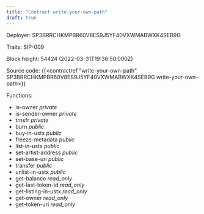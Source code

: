 ```yaml
---
title: "Contract write-your-own-path"
draft: true
---
```

Deployer: SP3BRRCHKMPBR60V8ES9J5YF40VXWMABWXK4SEB9G

Traits:
SIP-009 



Block height: 54424 (2022-03-31T19:36:50.000Z)

Source code: {{<contractref "write-your-own-path" SP3BRRCHKMPBR60V8ES9J5YF40VXWMABWXK4SEB9G write-your-own-path>}}

Functions:

* is-owner _private_
* is-sender-owner _private_
* trnsfr _private_
* burn _public_
* buy-in-ustx _public_
* freeze-metadata _public_
* list-in-ustx _public_
* set-artist-address _public_
* set-base-uri _public_
* transfer _public_
* unlist-in-ustx _public_
* get-balance _read_only_
* get-last-token-id _read_only_
* get-listing-in-ustx _read_only_
* get-owner _read_only_
* get-token-uri _read_only_
